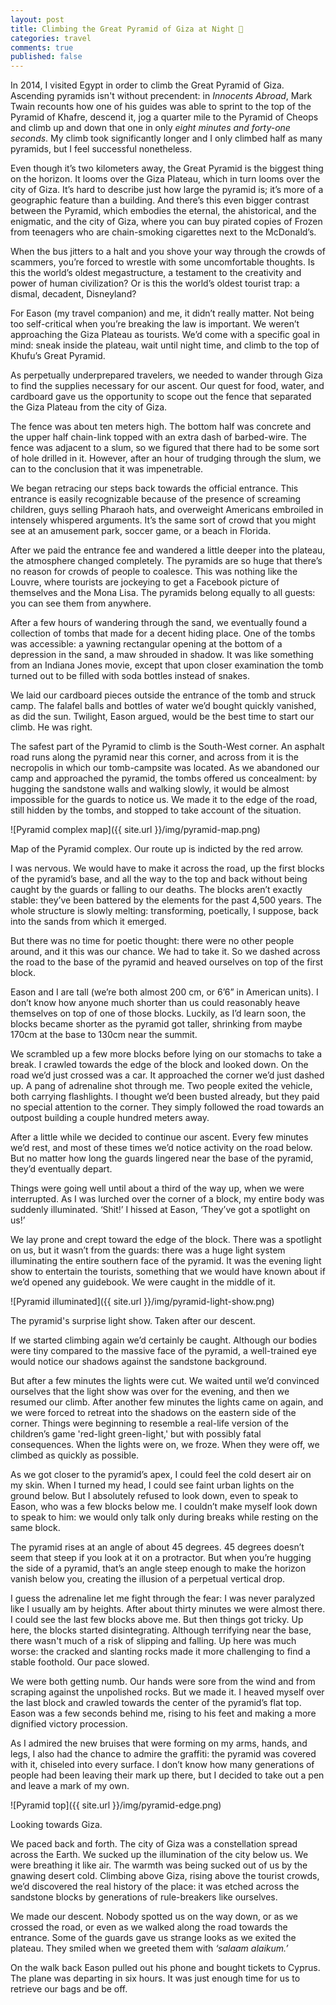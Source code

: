 ```yaml
---
layout: post
title: Climbing the Great Pyramid of Giza at Night 🧗
categories: travel
comments: true
published: false
---
```


In 2014, I visited Egypt in order to climb the Great Pyramid of Giza. Ascending pyramids isn't without precendent: in _Innocents Abroad_, Mark Twain recounts how one of his guides was able to sprint to the top of the Pyramid of Khafre, descend it, jog a quarter mile to the Pyramid of Cheops and climb up and down that one in only _eight minutes and forty-one seconds_. My climb took significantly longer and I only climbed half as many pyramids, but I feel successful nonetheless.






Even though it’s two kilometers away, the Great Pyramid is the biggest thing on the horizon. It looms over the Giza Plateau, which in turn looms over the city of Giza. It’s hard to describe just how large the pyramid is; it’s more of a geographic feature than a building. And there’s this even bigger contrast between the Pyramid, which embodies the eternal, the ahistorical, and the enigmatic, and the city of Giza, where you can buy pirated copies of Frozen from teenagers who are chain-smoking cigarettes next to the McDonald’s.

When the bus jitters to a halt and you shove your way through the crowds of scammers, you’re forced to wrestle with some uncomfortable thoughts. Is this the world’s oldest megastructure, a testament to the creativity and power of human civilization? Or is this the world’s oldest tourist trap: a dismal, decadent, Disneyland?

<!-- more -->

For Eason (my travel companion) and me, it didn’t really matter. Not being too self-critical when you’re breaking the law is important. We weren’t approaching the Giza Plateau as tourists. We’d come with a specific goal in mind: sneak inside the plateau, wait until night time, and climb to the top of Khufu’s Great Pyramid.

As perpetually underprepared travelers, we needed to wander through Giza to find the supplies necessary for our ascent. Our quest for food, water, and cardboard gave us the opportunity to scope out the fence that separated the Giza Plateau from the city of Giza.

The fence was about ten meters high. The bottom half was concrete and the upper half chain-link topped with an extra dash of barbed-wire. The fence was adjacent to a slum, so we figured that there had to be some sort of hole drilled in it. However, after an hour of trudging through the slum, we can to the conclusion that it was impenetrable.

We began retracing our steps back towards the official entrance. This entrance is easily recognizable because of the presence of screaming children, guys selling Pharaoh hats, and overweight Americans embroiled in intensely whispered arguments. It’s the same sort of crowd that you might see at an amusement park, soccer game, or a beach in Florida.

After we paid the entrance fee and wandered a little deeper into the plateau, the atmosphere changed completely. The pyramids are so huge that there’s no reason for crowds of people to coalesce. This was nothing like the Louvre, where tourists are jockeying to get a Facebook picture of themselves and the Mona Lisa. The pyramids belong equally to all guests: you can see them from anywhere.

After a few hours of wandering through the sand, we eventually found a collection of tombs that made for a decent hiding place. One of the tombs was accessible: a yawning rectangular opening at the bottom of a depression in the sand, a maw shrouded in shadow. It was like something from an Indiana Jones movie, except that upon closer examination the tomb turned out to be filled with soda bottles instead of snakes.

We laid our cardboard pieces outside the entrance of the tomb and struck camp. The falafel balls and bottles of water we’d bought quickly vanished, as did the sun. Twilight, Eason argued, would be the best time to start our climb. He was right.

<!--more-->

The safest part of the Pyramid to climb is the South-West corner. An asphalt road runs along the pyramid near this corner, and across from it is the necropolis in which our tomb-campsite was located. As we abandoned our camp and approached the pyramid, the tombs offered us concealment: by hugging the sandstone walls and walking slowly, it would be almost impossible for the guards to notice us. We made it to the edge of the road, still hidden by the tombs, and stopped to take account of the situation.

![Pyramid complex map]({{ site.url }}/img/pyramid-map.png)
<div class="image-credit">Map of the Pyramid complex. Our route up is indicted by the red arrow.</div>

I was nervous. We would have to make it across the road, up the first blocks of the pyramid’s base, and all the way to the top and back without being caught by the guards or falling to our deaths. The blocks aren’t exactly stable: they’ve been battered by the elements for the past 4,500 years. The whole structure is slowly melting: transforming, poetically, I suppose, back into the sands from which it emerged.

But there was no time for poetic thought: there were no other people around, and it this was our chance. We had to take it. So we dashed across the road to the base of the pyramid and heaved ourselves on top of the first block.

Eason and I are tall (we’re both almost 200 cm, or 6’6” in American units). I don’t know how anyone much shorter than us could reasonably heave themselves on top of one of those blocks. Luckily, as I’d learn soon, the blocks became shorter as the pyramid got taller, shrinking from maybe 170cm at the base to 130cm near the summit.

We scrambled up a few more blocks before lying on our stomachs to take a break. I crawled towards the edge of the block and looked down. On the road we’d just crossed was a car. It approached the corner we’d just dashed up. A pang of adrenaline shot through me. Two people exited the vehicle, both carrying flashlights. I thought we’d been busted already, but they paid no special attention to the corner. They simply followed the road towards an outpost building a couple hundred meters away.

After a little while we decided to continue our ascent. Every few minutes we’d rest, and most of these times we’d notice activity on the road below. But no matter how long the guards lingered near the base of the pyramid, they’d eventually depart.

Things were going well until about a third of the way up, when we were interrupted. As I was lurched over the corner of a block, my entire body was suddenly illuminated. ‘Shit!’ I hissed at Eason, ‘They’ve got a spotlight on us!’

We lay prone and crept toward the edge of the block. There was a spotlight on us, but it wasn’t from the guards: there was a huge light system illuminating the entire southern face of the pyramid. It was the evening light show to entertain the tourists, something that we would have known about if we’d opened any guidebook. We were caught in the middle of it.

![Pyramid illuminated]({{ site.url }}/img/pyramid-light-show.png)
<div class="image-credit">The pyramid's surprise light show. Taken after our descent.</div>

If we started climbing again we’d certainly be caught. Although our bodies were tiny compared to the massive face of the pyramid, a well-trained eye would notice our shadows against the sandstone background.

But after a few minutes the lights were cut. We waited until we’d convinced ourselves that the light show was over for the evening, and then we resumed our climb. After another few minutes the lights came on again, and we were forced to retreat into the shadows on the eastern side of the corner. Things were beginning to resemble a real-life version of the children’s game 'red-light green-light,' but with possibly fatal consequences. When the lights were on, we froze. When they were off, we climbed as quickly as possible.

As we got closer to the pyramid’s apex, I could feel the cold desert air on my skin. When I turned my head, I could see faint urban lights on the ground below. But I absolutely refused to look down, even to speak to Eason, who was a few blocks below me. I couldn’t make myself look down to speak to him: we would only talk only during breaks while resting on the same block.

The pyramid rises at an angle of about 45 degrees. 45 degrees doesn’t seem that steep if you look at it on a protractor. But when you’re hugging the side of a pyramid, that’s an angle steep enough to make the horizon vanish below you, creating the illusion of a perpetual vertical drop.

I guess the adrenaline let me fight through the fear: I was never paralyzed like I usually am by heights. After about thirty minutes we were almost there. I could see the last few blocks above me. But then things got tricky. Up here, the blocks started disintegrating. Although terrifying near the base, there wasn't much of a risk of slipping and falling. Up here was much worse: the cracked and slanting rocks made it more challenging to find a stable foothold. Our pace slowed.

We were both getting numb. Our hands were sore from the wind and from scraping against the unpolished rocks. But we made it. I heaved myself over the last block and crawled towards the center of the pyramid’s flat top. Eason was a few seconds behind me, rising to his feet and making a more dignified victory procession.

As I admired the new bruises that were forming on my arms, hands, and legs, I also had the chance to admire the graffiti: the pyramid was covered with it, chiseled into every surface. I don’t know how many generations of people had been leaving their mark up there, but I decided to take out a pen and leave a mark of my own.

![Pyramid top]({{ site.url }}/img/pyramid-edge.png)
<div class="image-credit">Looking towards Giza.</div>

We paced back and forth. The city of Giza was a constellation spread across the Earth. We sucked up the illumination of the city below us. We were breathing it like air. The warmth was being sucked out of us by the gnawing desert cold. Climbing above Giza, rising above the tourist crowds, we’d discovered the real history of the place: it was etched across the sandstone blocks by generations of rule-breakers like ourselves.

We made our descent. Nobody spotted us on the way down, or as we crossed the road, or even as we walked along the road towards the entrance. Some of the guards gave us strange looks as we exited the plateau. They smiled when we greeted them with *‘salaam alaikum.’*

On the walk back Eason pulled out his phone and bought tickets to Cyprus. The plane was departing in six hours. It was just enough time for us to retrieve our bags and be off.

[^1]: Map of the Giza pyramid complex taken [from Wikipedia](https://en.wikipedia.org/wiki/File:Giza_pyramid_complex_(map).svg)

